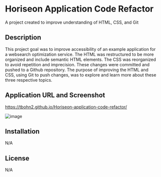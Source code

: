 # Horiseon Application Code Refactor

A project created to improve understanding of HTML, CSS, and Git

## Description

This project goal was to improve accessibility of an example application for a websearch optimization service. The HTML was restructured to be more organized and include semantic HTML elements. The CSS was reorganized to avoid repetition and imprecision. These changes were committed and pushed to a Github repository. The purpose of improving the HTML and CSS, using Git to push changes, was to explore and learn more about these three respective topics.

## Application URL and Screenshot

https://tbohn2.github.io/Horiseon-application-code-refactor/

![image](https://user-images.githubusercontent.com/124842865/221388463-22b3b1ab-f583-47c6-83eb-d38b790db3f5.png)

## Installation

N/A

## License

N/A



